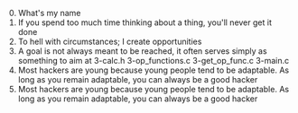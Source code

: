 0. What's my name
1. If you spend too much time thinking about a thing, you'll never get it done
2. To hell with circumstances; I create opportunities
3. A goal is not always meant to be reached, it often serves simply as something to aim at
3-calc.h
3-op_functions.c
3-get_op_func.c
3-main.c
4. Most hackers are young because young people tend to be adaptable. As long as you remain adaptable, you can always be a good hacker
4. Most hackers are young because young people tend to be adaptable. As long as you remain adaptable, you can always be a good hacker
